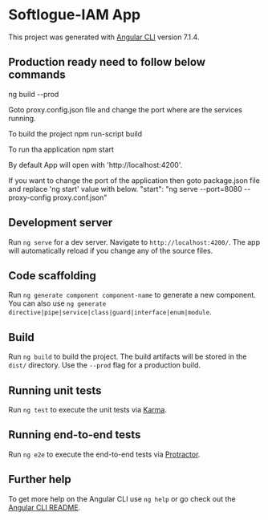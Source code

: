 # Softlogue-IAM App

This project was generated with [Angular CLI](https://github.com/angular/angular-cli) version 7.1.4.

## Production ready need to follow below commands
ng build --prod 

Goto proxy.config.json file and change the port where are the services running.

To build the project
npm run-script build

To run tha application
npm start

By default App will open with 'http://localhost:4200'.

If you want to change the port of the application then goto package.json file and replace 'ng start' value with below.
"start": "ng serve --port=8080 --proxy-config proxy.conf.json"

## Development server

Run `ng serve` for a dev server. Navigate to `http://localhost:4200/`. The app will automatically reload if you change any of the source files.

## Code scaffolding

Run `ng generate component component-name` to generate a new component. You can also use `ng generate directive|pipe|service|class|guard|interface|enum|module`.

## Build

Run `ng build` to build the project. The build artifacts will be stored in the `dist/` directory. Use the `--prod` flag for a production build.

## Running unit tests

Run `ng test` to execute the unit tests via [Karma](https://karma-runner.github.io).

## Running end-to-end tests

Run `ng e2e` to execute the end-to-end tests via [Protractor](http://www.protractortest.org/).

## Further help

To get more help on the Angular CLI use `ng help` or go check out the [Angular CLI README](https://github.com/angular/angular-cli/blob/master/README.md).
